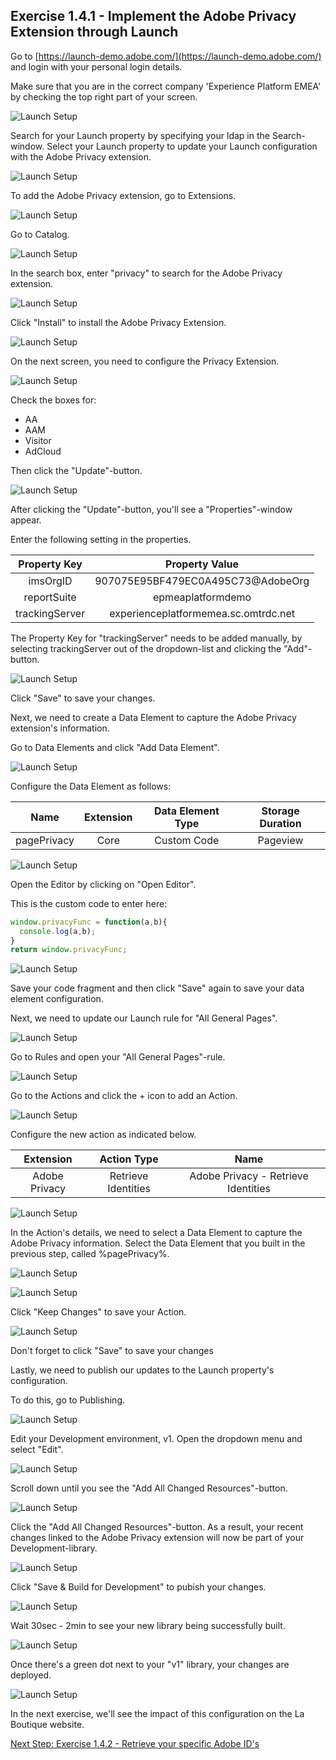 ## Exercise 1.4.1 - Implement the Adobe Privacy Extension through Launch

Go to [https://launch-demo.adobe.com/](https://launch-demo.adobe.com/) and login with your personal login details.

Make sure that you are in the correct company 'Experience Platform EMEA' by checking the top right part of your screen.

![Launch Setup](./images/launchcomp.png)

Search for your Launch property by specifying your ldap in the Search-window. Select your Launch property to update your Launch configuration with the Adobe Privacy extension.

![Launch Setup](./images/launchlanding.png)

To add the Adobe Privacy extension, go to Extensions.

![Launch Setup](./images/extensions.png)

Go to Catalog.

![Launch Setup](./images/extensionscatalog.png)

In the search box, enter "privacy" to search for the Adobe Privacy extension.

![Launch Setup](./images/privsearch.png)

Click "Install" to install the Adobe Privacy Extension.

![Launch Setup](./images/installbutton.png)

On the next screen, you need to configure the Privacy Extension.

![Launch Setup](./images/privinstall.png)

Check the boxes for:

  * AA
  * AAM
  * Visitor
  * AdCloud

Then click the "Update"-button.

![Launch Setup](./images/updatebutton.png)

After clicking the "Update"-button, you'll see a "Properties"-window appear.

Enter the following setting in the properties.

| Property Key  | Property Value   |
|:-------------:| :---------------:|
| imsOrgID      |907075E95BF479EC0A495C73@AdobeOrg|
| reportSuite   |epmeaplatformdemo|
| trackingServer|experienceplatformemea.sc.omtrdc.net|

The Property Key for "trackingServer" needs to be added manually, by selecting trackingServer out of the dropdown-list and clicking the "Add"-button.

![Launch Setup](./images/extproperty.png)

Click "Save" to save your changes.

Next, we need to create a Data Element to capture the Adobe Privacy extension's information.

Go to Data Elements and click "Add Data Element".

![Launch Setup](./images/de.png)

Configure the Data Element as follows:

| Name          | Extension     | Data Element Type  | Storage Duration |
| ------------- |:-------------:| :-----------------:| :--------------: |
| pagePrivacy   | Core          | Custom Code        | Pageview         |


![Launch Setup](./images/pageprivde.png)

Open the Editor by clicking on "Open Editor".

This is the custom code to enter here:

```javascript
window.privacyFunc = function(a,b){
  console.log(a,b);
}
return window.privacyFunc;
```

![Launch Setup](./images/ppcc.png)

Save your code fragment and then click "Save" again to save your data element configuration.

Next, we need to update our Launch rule for "All General Pages".

![Launch Setup](./images/rules.png)

Go to Rules and open your "All General Pages"-rule.

![Launch Setup](./images/genpages.png)

Go to the Actions and click the + icon to add an Action.

![Launch Setup](./images/plus.png)

Configure the new action as indicated below.

| Extension       | Action Type         | Name                                |
|:---------------:| :------------------:| :---------------------------------: |
| Adobe Privacy   | Retrieve Identities | Adobe Privacy - Retrieve Identities |

![Launch Setup](./images/privact.png)

In the Action's details, we need to select a Data Element to capture the Adobe Privacy information. Select the Data Element that you built in the previous step, called %pagePrivacy%.

![Launch Setup](./images/privde.png)

![Launch Setup](./images/dedtl.png)

Click "Keep Changes" to save your Action.

![Launch Setup](./images/rulepriv.png)

Don't forget to click "Save" to save your changes

Lastly, we need to publish our updates to the Launch property's configuration.

To do this, go to Publishing.

![Launch Setup](./images/publ.png)

Edit your Development environment, v1. Open the dropdown menu and select "Edit".

![Launch Setup](./images/devedit.png)

Scroll down until you see the "Add All Changed Resources"-button.

![Launch Setup](./images/addchange.png)

Click the "Add All Changed Resources"-button. As a result, your recent changes linked to the Adobe Privacy extension will now be part of your Development-library.

![Launch Setup](./images/devchanges.png)

Click "Save & Build for Development" to pubish your changes.

![Launch Setup](./images/savebuild.png)

Wait 30sec - 2min to see your new library being successfully built.

![Launch Setup](./images/building.png)

Once there's a green dot next to your "v1" library, your changes are deployed.

![Launch Setup](./images/built.png)

In the next exercise, we'll see the impact of this configuration on the La Boutique website.

[Next Step: Exercise 1.4.2 - Retrieve your specific Adobe ID's](./ex2.md)



